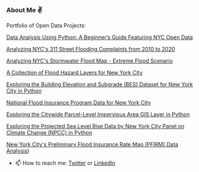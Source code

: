 ### About Me :v:

Portfolio of Open Data Projects:

[Data Analysis Using Python: A Beginner’s Guide Featuring NYC Open Data](https://github.com/mebauer/data-analysis-using-python)

[Analyzing NYC's 311 Street Flooding Complaints from 2010 to 2020](https://github.com/mebauer/nyc-311-street-flooding)

[Analyzing NYC's Stormwater Flood Map - Extreme Flood Scenario](https://github.com/mebauer/stormwater-map-analysis-nyc)

[A Collection of Flood Hazard Layers for New York City](https://github.com/mebauer/nyc-flood-layers)

[Exploring the Building Elevation and Subgrade (BES) Dataset for New York City in Python](https://github.com/mebauer/building-elevation-subgrade-nyc)

[National Flood Insurance Program Data for New York City](https://github.com/mebauer/fema-nfip-nyc)

[Exploring the Citywide Parcel-Level Impervious Area GIS Layer in Python](https://github.com/mebauer/parcel-impervious-area-nyc)

[Exploring the Projected Sea Level Rise Data by New York City Panel on Climate Change (NPCC) in Python](https://github.com/mebauer/projected-sea-level-rise-nyc)

[New York City's Preliminary Flood Insurance Rate Map (PFIRM) Data Analysis](https://github.com/mebauer/nyc-floodzone-analysis))

- 📫 How to reach me: [Twitter](https://twitter.com/markbauerwater) or [LinkedIn](https://www.linkedin.com/in/markebauer/)
